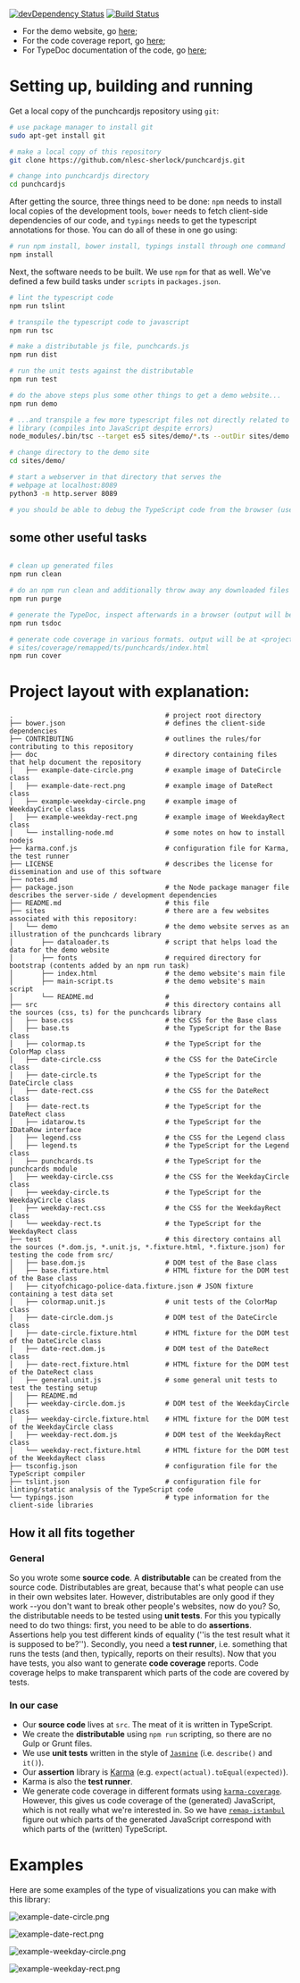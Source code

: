 [![devDependency Status](https://david-dm.org/nlesc-sherlock/punchcardjs/dev-status.svg)](https://david-dm.org/nlesc-sherlock/punchcardjs#info=devDependencies)
[![Build Status](https://travis-ci.org/nlesc-sherlock/punchcardjs.svg?branch=master)](https://travis-ci.org/nlesc-sherlock/punchcardjs)

- For the demo website, go [here](http://nlesc-sherlock.github.io/punchcardjs/demo/);
- For the code coverage report, go [here](http://nlesc-sherlock.github.io/punchcardjs/coverage/remapped/src/index.html);
- For TypeDoc documentation of the code, go [here](http://nlesc-sherlock.github.io/punchcardjs/tsdoc/);

# Setting up, building and running

Get a local copy of the punchcardjs repository using ``git``:

```bash
# use package manager to install git
sudo apt-get install git

# make a local copy of this repository
git clone https://github.com/nlesc-sherlock/punchcardjs.git

# change into punchcardjs directory
cd punchcardjs
```

After getting the source, three things need to be done: `npm` needs to install
local copies of the development tools, `bower` needs to fetch client-side dependencies of
our code, and `typings` needs to get the typescript annotations for those. You can
do all of these in one go using:

```bash
# run npm install, bower install, typings install through one command
npm install
```

Next, the software needs to be built. We use `npm` for that as well. We've defined a few build tasks under `scripts` in `packages.json`.

```bash
# lint the typescript code
npm run tslint

# transpile the typescript code to javascript
npm run tsc

# make a distributable js file, punchcards.js
npm run dist

# run the unit tests against the distributable
npm run test

# do the above steps plus some other things to get a demo website...
npm run demo

# ...and transpile a few more typescript files not directly related to the
# library (compiles into JavaScript despite errors)
node_modules/.bin/tsc --target es5 sites/demo/*.ts --outDir sites/demo

# change directory to the demo site
cd sites/demo/

# start a webserver in that directory that serves the
# webpage at localhost:8089
python3 -m http.server 8089

# you should be able to debug the TypeScript code from the browser (uses source maps)
```

## some other useful tasks

```bash

# clean up generated files
npm run clean

# do an npm run clean and additionally throw away any downloaded files
npm run purge

# generate the TypeDoc, inspect afterwards in a browser (output will be at <projectroot>/sites/tsdoc)
npm run tsdoc

# generate code coverage in various formats. output will be at <projectroot>/sites/coverage/, e.g.
# sites/coverage/remapped/ts/punchcards/index.html
npm run cover

```

# Project layout with explanation:

```text
.                                      # project root directory
├── bower.json                         # defines the client-side dependencies
├── CONTRIBUTING                       # outlines the rules/for contributing to this repository
├── doc                                # directory containing files that help document the repository
│   ├── example-date-circle.png        # example image of DateCircle class
│   ├── example-date-rect.png          # example image of DateRect class
│   ├── example-weekday-circle.png     # example image of WeekdayCircle class
│   ├── example-weekday-rect.png       # example image of WeekdayRect class
│   └── installing-node.md             # some notes on how to install nodejs
├── karma.conf.js                      # configuration file for Karma, the test runner
├── LICENSE                            # describes the license for dissemination and use of this software
├── notes.md
├── package.json                       # the Node package manager file describes the server-side / development dependencies
├── README.md                          # this file
├── sites                              # there are a few websites associated with this repository:
│   └── demo                           # the demo website serves as an illustration of the punchcards library
│       ├── dataloader.ts              # script that helps load the data for the demo website
│       ├── fonts                      # required directory for bootstrap (contents added by an npm run task)
│       ├── index.html                 # the demo website's main file
│       ├── main-script.ts             # the demo website's main script
│       └── README.md                  #
├── src                                # this directory contains all the sources (css, ts) for the punchcards library
│   ├── base.css                       # the CSS for the Base class
│   ├── base.ts                        # the TypeScript for the Base class
│   ├── colormap.ts                    # the TypeScript for the ColorMap class
│   ├── date-circle.css                # the CSS for the DateCircle class
│   ├── date-circle.ts                 # the TypeScript for the DateCircle class
│   ├── date-rect.css                  # the CSS for the DateRect class
│   ├── date-rect.ts                   # the TypeScript for the DateRect class
│   ├── idatarow.ts                    # the TypeScript for the IDataRow interface
│   ├── legend.css                     # the CSS for the Legend class
│   ├── legend.ts                      # the TypeScript for the Legend class
│   ├── punchcards.ts                  # the TypeScript for the punchcards module
│   ├── weekday-circle.css             # the CSS for the WeekdayCircle class
│   ├── weekday-circle.ts              # the TypeScript for the WeekdayCircle class
│   ├── weekday-rect.css               # the CSS for the WeekdayRect class
│   └── weekday-rect.ts                # the TypeScript for the WeekdayRect class
├── test                               # this directory contains all the sources (*.dom.js, *.unit.js, *.fixture.html, *.fixture.json) for testing the code from src/
│   ├── base.dom.js                    # DOM test of the Base class
│   ├── base.fixture.html              # HTML fixture for the DOM test of the Base class
│   ├── cityofchicago-police-data.fixture.json # JSON fixture containing a test data set
│   ├── colormap.unit.js               # unit tests of the ColorMap class
│   ├── date-circle.dom.js             # DOM test of the DateCircle class
│   ├── date-circle.fixture.html       # HTML fixture for the DOM test of the DateCircle class
│   ├── date-rect.dom.js               # DOM test of the DateRect class
│   ├── date-rect.fixture.html         # HTML fixture for the DOM test of the DateRect class
│   ├── general.unit.js                # some general unit tests to test the testing setup
│   ├── README.md
│   ├── weekday-circle.dom.js          # DOM test of the WeekdayCircle class
│   ├── weekday-circle.fixture.html    # HTML fixture for the DOM test of the WeekdayCircle class
│   ├── weekday-rect.dom.js            # DOM test of the WeekdayRect class
│   └── weekday-rect.fixture.html      # HTML fixture for the DOM test of the WeekdayRect class
├── tsconfig.json                      # configuration file for the TypeScript compiler
├── tslint.json                        # configuration file for linting/static analysis of the TypeScript code
└── typings.json                       # type information for the client-side libraries
```


## How it all fits together

### General

So you wrote some **source code**. A **distributable** can be created from the source code. Distributables are great, because that's what people can use in their own websites later. However, distributables are only good if they work --you don't want to break other people's websites, now do you? So, the distributable needs to be tested using **unit tests**. For this you typically need to do two things: first, you need to be able to do **assertions**. Assertions help you test different kinds of equality (''is the test result what it is supposed to be?''). Secondly, you need a  **test runner**, i.e. something that runs the tests (and then, typically, reports on their results). Now that you have tests, you also want to generate **code coverage** reports. Code coverage helps to make transparent which parts of the code are covered by tests.

### In our case

- Our **source code** lives at ``src``. The meat of it is written in TypeScript.
- We create the **distributable** using ``npm run`` scripting, so there are no Gulp or Grunt files.
- We use **unit tests** written in the style of [``Jasmine``](http://jasmine.github.io/2.0/introduction.html) (i.e. ``describe()`` and ``it()``).
- Our **assertion** library is [Karma](https://karma-runner.github.io/1.0/index.html) (e.g. ``expect(actual).toEqual(expected)``).
- Karma is also the **test runner**.
- We generate code coverage in different formats using [``karma-coverage``](https://www.npmjs.com/package/karma-coverage). However, this gives us code coverage of the (generated) JavaScript, which is not really what we're interested in. So we have [``remap-istanbul``](https://www.npmjs.com/package/remap-istanbul) figure out which parts of the generated JavaScript correspond with which parts of the (written) TypeScript.

# Examples

Here are some examples of the type of visualizations you can make with this library:

![example-date-circle.png](https://github.com/nlesc-sherlock/punchcardjs/raw/testing/doc/example-date-circle.png "example-date-circle.png")

![example-date-rect.png](https://github.com/nlesc-sherlock/punchcardjs/raw/testing/doc/example-date-rect.png "example-date-rect.png")

![example-weekday-circle.png](https://github.com/nlesc-sherlock/punchcardjs/raw/testing/doc/example-weekday-circle.png "example-weekday-circle.png")

![example-weekday-rect.png](https://github.com/nlesc-sherlock/punchcardjs/raw/testing/doc/example-weekday-rect.png "example-weekday-rect.png")
